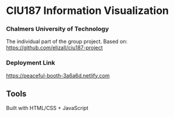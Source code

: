 # CIU187 Information Visualization
### Chalmers University of Technology

The individual part of the group project. Based on:
https://github.com/elizaII/ciu187-project


### Deployment Link
https://peaceful-booth-3a6a6d.netlify.com

## Tools
Built with HTML/CSS + JavaScript
